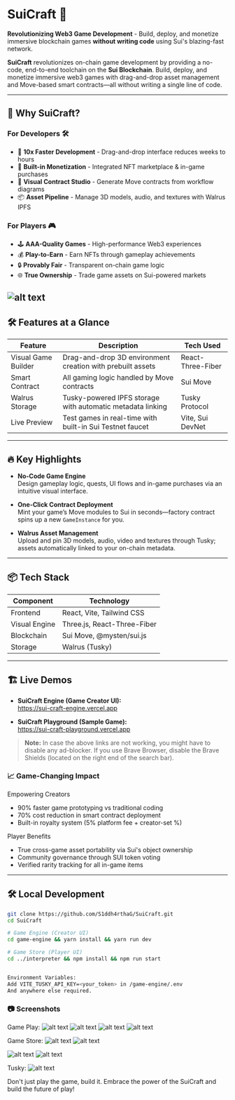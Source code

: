 ﻿# SuiCraft 🚀


**Revolutionizing Web3 Game Development** - Build, deploy, and monetize immersive blockchain games **without writing code** using Sui's blazing-fast network.

<!-- <div align="center">
  <img src="https://github.com/S1ddh4rthaG/SuiCraft/blob/main/images/engine-dashboard.png?raw=true" width="45%" />
  <img src="https://github.com/S1ddh4rthaG/SuiCraft/blob/main/images/quest-builder.png?raw=true" width="45%" /> 
</div> -->

**SuiCraft** revolutionizes on-chain game development by providing a no-code, end-to-end toolchain on the **Sui Blockchain**. Build, deploy, and monetize immersive web3 games with drag-and-drop asset management and Move-based smart contracts—all without writing a single line of code.

---

## 🌟 Why SuiCraft?
### For Developers 🛠️
- 🚀 **10x Faster Development** - Drag-and-drop interface reduces weeks to hours
- 💸 **Built-in Monetization** - Integrated NFT marketplace & in-game purchases
- 🔧 **Visual Contract Studio** - Generate Move contracts from workflow diagrams
- 📦 **Asset Pipeline** - Manage 3D models, audio, and textures with Walrus IPFS

### For Players 🎮
- 🕹️ **AAA-Quality Games** - High-performance Web3 experiences
- 💰 **Play-to-Earn** - Earn NFTs through gameplay achievements
- 🔒 **Provably Fair** - Transparent on-chain game logic
- 🌐 **True Ownership** - Trade game assets on Sui-powered markets

![alt text](images/chart.png)
---

## 🛠️ Features at a Glance
| Feature                | Description                                                                 | Tech Used              |
|------------------------|-----------------------------------------------------------------------------|------------------------|
| Visual Game Builder    | Drag-and-drop 3D environment creation with prebuilt assets                  | React-Three-Fiber      |
| Smart Contract  | All gaming logic handled by Move contracts                         | Sui Move |
| Walrus Storage         | Tusky-powered IPFS storage with automatic metadata linking                   | Tusky Protocol         |
| Live Preview           | Test games in real-time with built-in Sui Testnet faucet                   | Vite, Sui DevNet       |


---

## 🔥 Key Highlights

- **No-Code Game Engine**  
  Design gameplay logic, quests, UI flows and in-game purchases via an intuitive visual interface.

- **One-Click Contract Deployment**  
  Mint your game’s Move modules to Sui in seconds—factory contract spins up a new `GameInstance` for you.

- **Walrus Asset Management**  
  Upload and pin 3D models, audio, video and textures through Tusky; assets automatically linked to your on-chain metadata.


---

## 📦 Tech Stack

| Component       | Technology                        |
| --------------- | --------------------------------- |
| Frontend        | React, Vite, Tailwind CSS         |
| Visual Engine   | Three.js, React-Three-Fiber       |
| Blockchain      | Sui Move, @mysten/sui.js          |
| Storage         | Walrus (Tusky)                     |

---

## 🏗️ Live Demos

- **SuiCraft Engine (Game Creator UI):**  
  https://sui-craft-engine.vercel.app

- **SuiCraft Playground (Sample Game):**  
  https://sui-craft-playground.vercel.app

> **Note:** In case the above links are not working, you might have to disable any ad-blocker. If you use Brave Browser, disable the Brave Shields (located on the right end of the search bar).

### 📈 Game-Changing Impact

Empowering Creators

-    90% faster game prototyping vs traditional coding
-    70% cost reduction in smart contract deployment
-    Built-in royalty system (5% platform fee + creator-set %)

Player Benefits

-    True cross-game asset portability via Sui's object ownership
-    Community governance through SUI token voting
-    Verified rarity tracking for all in-game items

---

## 🛠️ Local Development

```bash
git clone https://github.com/S1ddh4rthaG/SuiCraft.git
cd SuiCraft

# Game Engine (Creator UI)
cd game-engine && yarn install && yarn run dev

# Game Store (Player UI)
cd ../interpreter && npm install && npm run start


Environment Variables:
Add VITE_TUSKY_API_KEY=<your_token> in /game-engine/.env
And anywhere else required.
```

### 📷 Screenshots


Game Play:
![alt text](images/image.png)
![alt text](images/image-1.png)
![alt text](images/image-3.png)
![alt text](images/image-8.png)

Game Store:
![alt text](images/image-4.png)
![alt text](images/image-5.png)

![alt text](images/image-6.png)
![alt text](images/image-7.png)

Tusky:
![alt text](images/tusky.png)


Don't just play the game, build it. Embrace the power of the SuiCraft and build the future of play!
